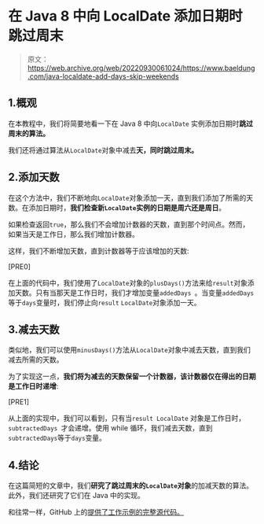 # 在 Java 8 中向 LocalDate 添加日期时跳过周末

> 原文：<https://web.archive.org/web/20220930061024/https://www.baeldung.com/java-localdate-add-days-skip-weekends>

## 1.概观

在本教程中，我们将简要地看一下在 Java 8 中向`LocalDate` 实例添加日期时**跳过周末的算法。**

我们还将通过算法从`LocalDate`对象中减去**天，同时跳过周末。**

## 2.添加天数

在这个方法中，我们不断地向`LocalDate`对象添加一天，直到我们添加了所需的天数。在添加日期时，**我们检查新`LocalDate`实例的日期是周六还是周日**。

如果检查返回`true`，那么我们不会增加计数器的天数，直到那个时间点。然而，如果当天是工作日，那么我们增加计数器。

这样，我们不断增加天数，直到计数器等于应该增加的天数:

[PRE0]

在上面的代码中，我们使用了`LocalDate`对象的`plusDays()`方法来给`result`对象添加天数。只有当那天是工作日时，我们才增加变量`addedDays `。当变量`addedDays`等于`days`变量时，我们停止向`result` `LocalDate`对象添加一天。

## 3.减去天数

类似地，我们可以使用`minusDays()`方法从`LocalDate`对象中减去天数，直到我们减去所需的天数。

为了实现这一点，**我们将为减去的天数保留一个计数器，该计数器仅在得出的日期是工作日时递增**:

[PRE1]

从上面的实现中，我们可以看到，只有当`result LocalDate` 对象是工作日时，`subtractedDays `才会递增。使用 while 循环，我们减去天数，直到`subtractedDays`等于`days`变量。

## 4.结论

在这篇简短的文章中，我们**研究了跳过周末的`LocalDate`对象**的加减天数的算法。此外，我们还研究了它们在 Java 中的实现。

和往常一样，GitHub 上的[提供了工作示例的完整源代码。](https://web.archive.org/web/20220525123158/https://github.com/eugenp/tutorials/tree/master/core-java-modules/core-java-date-operations-2)